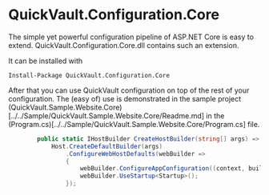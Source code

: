 ﻿# QuickVault.Configuration.Core

The simple yet powerful configuration pipeline of ASP.NET Core is easy to extend. QuickVault.Configuration.Core.dll contains such an extension.

It can be installed with 

```
Install-Package QuickVault.Configuration.Core
```

After that you can use QuickVault configuration on top of the rest of your configuration. The (easy of) use is demonstrated in the sample project (QuickVault.Sample.Website.Core)[../../Sample/QuickVault.Sample.Website.Core/Readme.md] in the (Program.cs)[../../Sample/QuickVault.Sample.Website.Core/Program.cs] file.

```csharp
        public static IHostBuilder CreateHostBuilder(string[] args) =>
            Host.CreateDefaultBuilder(args)
                .ConfigureWebHostDefaults(webBuilder =>
                {
                    webBuilder.ConfigureAppConfiguration((context, builder) => builder.AddQuickVault());
                    webBuilder.UseStartup<Startup>();
                });
```





